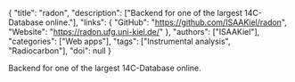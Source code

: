 {
  "title": "radon",
  "description": ["Backend for one of the largest 14C-Database online."],
  "links": {
    "GitHub": "https://github.com/ISAAKiel/radon",
    "Website": "https://radon.ufg.uni-kiel.de/"
  },
  "authors": ["ISAAKiel"],
  "categories": ["Web apps"],
  "tags": ["Instrumental analysis", "Radiocarbon"],
  "doi": null
}

<!-- Generated by csv2md.R – do not edit by hand -->

Backend for one of the largest 14C-Database online.